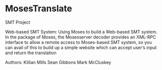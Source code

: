# MosesTranslate
SMT Project

Web-based SMT System: Using Moses to build a Web-based SMT system. In
the package of Moses, the Mosesserver decoder provides an XML-RPC interface
to allow a remote access to Moses-based SMT system, so you can avail of this to
build up a simple website which can accept user’s input and return the translation

Authors:
Killian Mills
Sean Gibbons
Mark McCluskey
